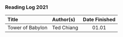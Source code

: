 ### Reading Log 2021

| Title                               | Author(s)                       | Date Finished |
| :---------------------------------- | :------------------------------ | :-----------: |
| Tower of Babylon                    | Ted Chiang                      | 01.01         |
